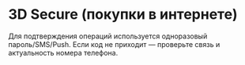 # 3D Secure (покупки в интернете)
Для подтверждения операций используется одноразовый пароль/SMS/Push.
Если код не приходит — проверьте связь и актуальность номера телефона.
